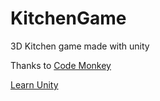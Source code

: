 # KitchenGame

3D Kitchen game made with unity

Thanks to [Code Monkey](https://www.youtube.com/@CodeMonkeyUnity)

[Learn Unity](https://youtu.be/AmGSEH7QcDg?si=2QPqiyrc4XFAu1sr)
 
